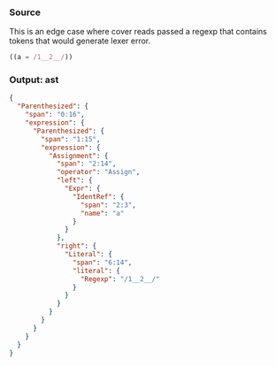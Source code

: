 ### Source
This is an edge case where cover reads passed a regexp that contains tokens
that would generate lexer error.

```js parse:expr
((a = /1__2__/))
```

### Output: ast
```json
{
  "Parenthesized": {
    "span": "0:16",
    "expression": {
      "Parenthesized": {
        "span": "1:15",
        "expression": {
          "Assignment": {
            "span": "2:14",
            "operator": "Assign",
            "left": {
              "Expr": {
                "IdentRef": {
                  "span": "2:3",
                  "name": "a"
                }
              }
            },
            "right": {
              "Literal": {
                "span": "6:14",
                "literal": {
                  "Regexp": "/1__2__/"
                }
              }
            }
          }
        }
      }
    }
  }
}
```
